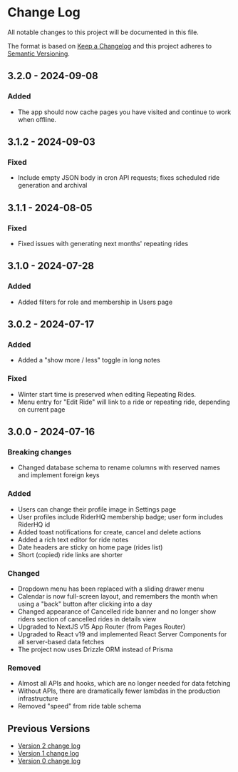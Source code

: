 # Change Log

All notable changes to this project will be documented in this file.

The format is based on [Keep a Changelog](http://keepachangelog.com/)
and this project adheres to [Semantic Versioning](http://semver.org/).

## 3.2.0 - 2024-09-08

### Added

- The app should now cache pages you have visited and continue to work when offline.

## 3.1.2 - 2024-09-03

### Fixed

- Include empty JSON body in cron API requests; fixes scheduled ride generation and archival

## 3.1.1 - 2024-08-05

### Fixed

- Fixed issues with generating next months' repeating rides

## 3.1.0 - 2024-07-28

### Added

- Added filters for role and membership in Users page

## 3.0.2 - 2024-07-17

### Added

- Added a "show more / less" toggle in long notes

### Fixed

- Winter start time is preserved when editing Repeating Rides.
- Menu entry for "Edit Ride" will link to a ride or repeating ride, depending on current page

## 3.0.0 - 2024-07-16

### Breaking changes

- Changed database schema to rename columns with reserved names and implement foreign keys

### Added

- Users can change their profile image in Settings page
- User profiles include RiderHQ membership badge; user form includes RiderHQ id
- Added toast notifications for create, cancel and delete actions
- Added a rich text editor for ride notes
- Date headers are sticky on home page (rides list)
- Short (copied) ride links are shorter

### Changed

- Dropdown menu has been replaced with a sliding drawer menu
- Calendar is now full-screen layout, and remembers the month when using a "back" button after clicking into a day
- Changed appearance of Cancelled ride banner and no longer show riders section of cancelled rides in details view
- Upgraded to NextJS v15 App Router (from Pages Router)
- Upgraded to React v19 and implemented React Server Components for all server-based data fetches
- The project now uses Drizzle ORM instead of Prisma

### Removed

- Almost all APIs and hooks, which are no longer needed for data fetching
- Without APIs, there are dramatically fewer lambdas in the production infrastructure
- Removed "speed" from ride table schema

## Previous Versions

- [Version 2 change log](./CHANGELOG-v2.md)
- [Version 1 change log](./CHANGELOG-v1.md)
- [Version 0 change log](./CHANGELOG-v0.md)
